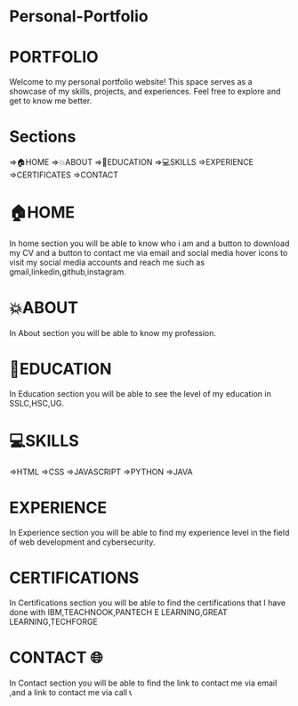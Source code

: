 # Personal-Portfolio
# PORTFOLIO 
Welcome to my personal portfolio website! This space serves as a showcase of my skills, projects, and experiences. Feel free to explore and get to know me better.
# Sections
=>🏠HOME
=>💥ABOUT
=>📙EDUCATION
=>💻SKILLS
=>EXPERIENCE
=>CERTIFICATES
=>CONTACT
# 🏠HOME
In home section you will be able to know who i am and a button to download my CV and  a button to contact me via email and social media hover icons to visit my social media accounts and reach me such as gmail,linkedin,github,instagram.
# 💥ABOUT 
In About section you will be able to know my profession.
# 📙EDUCATION 
In Education  section you will be able to see the level of my education in SSLC,HSC,UG.
# 💻SKILLS
=>HTML
=>CSS
=>JAVASCRIPT
=>PYTHON
=>JAVA
# EXPERIENCE
In Experience section you will be able to find my experience level in the field of web development and cybersecurity.
# CERTIFICATIONS 
In Certifications section you will be able to find the certifications that I have done with IBM,TEACHNOOK,PANTECH E LEARNING,GREAT LEARNING,TECHFORGE
# CONTACT 🌐
In Contact section you will be able to find the link to contact me via email ,and a link to contact me via call 📞 
